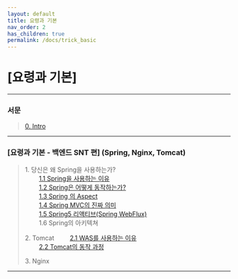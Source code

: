 ```yaml
---
layout: default
title: 요령과 기본
nav_order: 2
has_children: true
permalink: /docs/trick_basic
---
```


# [요령과 기본]

---
### 서문
> [0. Intro](https://taes-k.github.io/docs/trick_basic/0_intro/)

--- 

### [요령과 기본 - 백엔드 SNT 편]  (Spring, Nginx, Tomcat)  

> 1\. 당신은 왜 Spring을 사용하는가?   
> &nbsp;&nbsp;&nbsp;&nbsp;&nbsp;&nbsp;&nbsp;&nbsp;[1.1 Spring을 사용하는 이유 ](https://taes-k.github.io/docs/trick_basic/1_why_spring/)   
> &nbsp;&nbsp;&nbsp;&nbsp;&nbsp;&nbsp;&nbsp;&nbsp;[1.2 Spring은 어떻게 동작하는가?  ](https://taes-k.github.io/docs/trick_basic/2_how_spring_work/)  
> &nbsp;&nbsp;&nbsp;&nbsp;&nbsp;&nbsp;&nbsp;&nbsp;[1.3 Spring 의 Aspect   ](https://taes-k.github.io/docs/trick_basic/3_spring_aop/)  
> &nbsp;&nbsp;&nbsp;&nbsp;&nbsp;&nbsp;&nbsp;&nbsp;[1.4 Spring MVC의 진짜 의미   ](https://taes-k.github.io/docs/trick_basic/4_about_spring_mvc/)  
> &nbsp;&nbsp;&nbsp;&nbsp;&nbsp;&nbsp;&nbsp;&nbsp;[1.5 Spring5 리액티브(Spring WebFlux)](https://taes-k.github.io/docs/trick_basic/5_about_spring_reactive/)  
> &nbsp;&nbsp;&nbsp;&nbsp;&nbsp;&nbsp;&nbsp;&nbsp;1.6 Spring의 아키텍쳐  
>   
> 2\. Tomcat
> &nbsp;&nbsp;&nbsp;&nbsp;&nbsp;&nbsp;&nbsp;&nbsp;[2.1 WAS를 사용하는 이유 ]()  
> &nbsp;&nbsp;&nbsp;&nbsp;&nbsp;&nbsp;&nbsp;&nbsp;[2.2 Tomcat의 동작 과정]()  
> 
> 3\. Nginx

---

